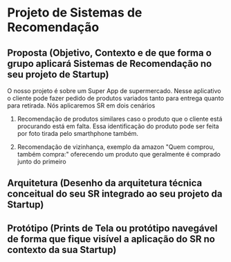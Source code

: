 # Projeto de Sistemas de Recomendação

## Proposta (Objetivo, Contexto e de que forma o grupo aplicará Sistemas de Recomendação no seu projeto de Startup)

O nosso projeto é sobre um Super App de supermercado. Nesse aplicativo o cliente pode fazer pedido de produtos variados tanto para entrega quanto para retirada.
Nós aplicaremos SR em dois cenários

1. Recomendação de produtos similares caso o produto que o cliente está procurando está em falta. Essa identificação do produto pode ser feita por foto tirada pelo smarthphone também.

2. Recomendação de vizinhança, exemplo da amazon "Quem comprou, também compra:" oferecendo um produto que geralmente é comprado junto do primeiro

## Arquitetura (Desenho da arquitetura técnica conceitual do seu SR integrado ao seu projeto da Startup)

## Protótipo (Prints de Tela ou protótipo navegável de forma que fique visível a aplicação do SR no contexto da sua Startup)
